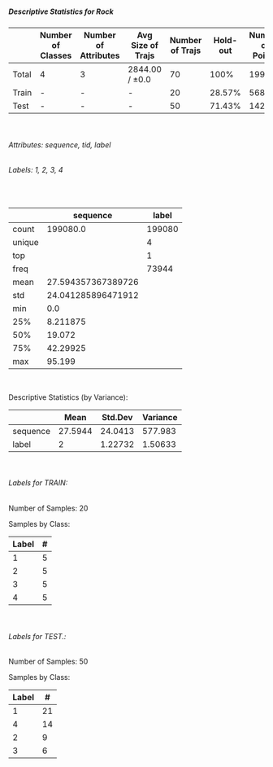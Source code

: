 ##### Descriptive Statistics for Rock


|       |   Number of Classes |   Number of Attributes |   Avg Size of Trajs |   Number of Trajs | Hold-out   |   Number of Points |   Longest Size |   Shortest Size |
|-------|---------------------|------------------------|---------------------|-------------------|------------|--------------------|----------------|-----------------|
| Total | 4                   | 3                      | 2844.00 / ±0.0      | 70                | 100%       |             199080 |           2844 |            2844 |
| Train | -                   | -                      | -                   | 20                | 28.57%     |              56880 |           2844 |            2844 |
| Test  | -                   | -                      | -                   | 50                | 71.43%     |             142200 |           2844 |            2844 |

&nbsp;

###### Attributes: sequence, tid, label


###### Labels: 1, 2, 3, 4

&nbsp;

|        | sequence           | label   |
|--------|--------------------|---------|
| count  | 199080.0           | 199080  |
| unique |                    | 4       |
| top    |                    | 1       |
| freq   |                    | 73944   |
| mean   | 27.594357367389726 |         |
| std    | 24.041285896471912 |         |
| min    | 0.0                |         |
| 25%    | 8.211875           |         |
| 50%    | 19.072             |         |
| 75%    | 42.29925           |         |
| max    | 95.199             |         |

&nbsp;

Descriptive Statistics (by Variance): 


|          |    Mean |   Std.Dev |   Variance |
|----------|---------|-----------|------------|
| sequence | 27.5944 |  24.0413  |  577.983   |
| label    |  2      |   1.22732 |    1.50633 |

&nbsp;

###### Labels for TRAIN:


Number of Samples: 20
Samples by Class:
|   Label |   # |
|---------|-----|
|       1 |   5 |
|       2 |   5 |
|       3 |   5 |
|       4 |   5 |

&nbsp;

###### Labels for TEST.:


Number of Samples: 50
Samples by Class:
|   Label |   # |
|---------|-----|
|       1 |  21 |
|       4 |  14 |
|       2 |   9 |
|       3 |   6 |